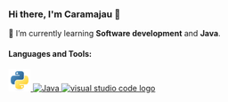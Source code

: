 ### Hi there, I'm Caramajau 👋


🌱 I’m currently learning **Software development** and **Java**.

#### Languages and Tools:
<a href="https://www.python.org" target="_blank" rel="noreferrer"> <img src="https://raw.githubusercontent.com/devicons/devicon/master/icons/python/python-original.svg" alt="python" width="40" height="40"/> </a> 
<a href="https://www.java.com/en/">
  <img src="https://cdn-icons-png.flaticon.com/512/226/226777.png" alt="Java" width="40" height="40"/>
</a>
<a href="https://code.visualstudio.com">
  <img src="https://upload.wikimedia.org/wikipedia/commons/9/9a/Visual_Studio_Code_1.35_icon.svg" alt="visual studio code logo" width="40" height="40"/>
</a>


<!--
**Caramajau/Caramajau** is a ✨ _special_ ✨ repository because its `README.md` (this file) appears on your GitHub profile.

Here are some ideas to get you started:

- 🔭 I’m currently working on ...
- 🌱 I’m currently learning ...
- 👯 I’m looking to collaborate on ...
- 🤔 I’m looking for help with ...
- 💬 Ask me about ...
- 📫 How to reach me: ...
- 😄 Pronouns: ...
- ⚡ Fun fact: ...
![Github licence](https://img.shields.io/badge/Profile_views-245-0e75b6?style=flat-square)
![Github coolness](https://img.shields.io/badge/Coolness-87/100-0e75b6?style=flat-square)
-->
